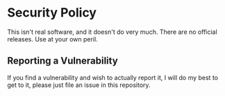 # Security Policy

This isn't real software, and it doesn't do very much. There are no official releases. Use at your own peril.

## Reporting a Vulnerability

If you find a vulnerability and wish to actually report it, I will do my best to get to it, please just file an issue in this repository.
